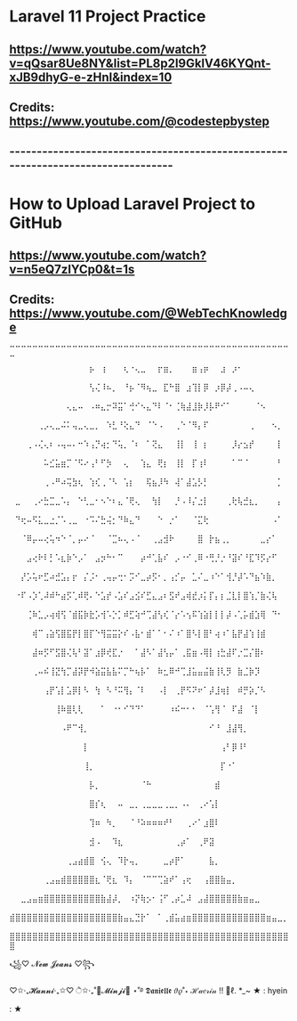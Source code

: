 # Laravel 11 Project Practice

## https://www.youtube.com/watch?v=qQsar8Ue8NY&list=PL8p2I9GklV46KYQnt-xJB9dhyG-e-zHnI&index=10

## Credits: https://www.youtube.com/@codestepbystep

## ---------------------------------------------------------------------------------

# How to Upload Laravel Project to GitHub

## https://www.youtube.com/watch?v=n5eQ7zIYCp0&t=1s

## Credits: https://www.youtube.com/@WebTechKnowledge

⠉⠉⠉⠉⠉⠉⠉⠉⠉⠉⠉⠉⠉⠉⠉⠉⠉⠉⠉⠉⠉⠉⠉⠉⠉⠉⠉⠉⠉⠉⠉⠉⠉⠉⠉⠉⠉⠉⠉⠉⠉⠉⠉⠉⠉⠉⠉⠉⠉⠉
⠀⠀⠀⠀⠀⠀⠀⠀⠀⠀⠀⠀⠀⠀⡦⠀⢰⠀⠀⠀⢆⠐⢄⣀⠀⠀⡖⣶⡀⠀⠀⠀⣶⢠⡶⠀⠀⣰⠀⡰⠂⠀⠀⠀⠀⠀⠀⠀⠀⠀
⠀⠀⠀⠀⠀⠀⠀⠀⠀⠀⠀⠀⠀⠀⢣⢌⠸⠦⡀⠀⠘⡦⠈⠻⢦⣀⠀⣏⠓⣿⠀⣰⢹⡇⡿⠀⡰⡿⡼⢀⠠⠤⢄⠀⠀⠀⠀⠀⠀⠀
⠀⠀⠀⠀⠀⠀⠀⠀⠀⠀⢄⣄⠤⠀⠠⠶⣄⡒⠽⣭⠁⢚⠊⠢⣄⠙⠇⠈⠂⢈⢷⣼⣸⡷⡸⡧⠟⠊⠁⠀⠀⠀⠀⠈⠢⠀⠀⠀⠀⠀
⠀⠀⠀⠀⠀⢀⡠⢄⣀⠬⠅⢤⣀⢄⣀⡀⠀⠱⣃⠘⢕⣄⠙⠀⠈⠑⠠⠀⠀⢀⠑⠈⠻⡄⠏⠀⠀⠀⠀⠀⠀⠀⢀⠀⠀⠀⠢⡀⠀⠀
⠀⠀⠀⢀⠠⢌⢄⠆⠠⢤⠤⠄⠒⠱⢠⡙⢴⡂⠙⢥⡀⠈⠆⠀⠁⢝⣄⠀⠀⢸⡇⠀⢸⠀⡆⠀⠀⠀⠀⡸⡔⣢⡞⠀⠀⠀⠀⡇⠀⠀
⠀⠀⠀⠀⠀⠀⠥⣊⣥⣶⡉⠈⠫⠔⢠⠃⠋⡳⠀⠀⢄⠀⠀⢱⣄⠀⢟⡆⠀⢸⡇⠀⡏⢰⠇⠀⠀⠀⠀⠁⠉⠈⠀⠀⠀⠀⠀⠃⠀⠀
⠀⠀⠀⠀⠀⠀⢀⠠⠛⠴⢭⣳⢆⠀⢱⢎⢀⠈⠣⠀⢡⡆⠀⠀⢯⣦⡸⠳⠀⢼⠁⣼⣡⡣⡃⠀⠀⠀⠀⠀⠀⠀⠀⠀⠀⠀⠀⡁⠀⠀
⠀⣀⠀⠀⢀⠔⣓⣉⣀⠡⡄⠀⠑⢃⣀⠂⠢⠑⠆⣄⠈⢟⢄⠀⠀⢳⡇⠀⠀⡘⠠⠸⡌⣐⡇⠀⠀⠀⢀⢗⢧⣚⣆⡀⠀⠀⠀⡄⠀⠀
⠀⠙⢖⠤⠫⣅⣀⣐⡈⠡⢀⣀⠀⠐⠩⠌⣓⢬⡂⠙⠷⣄⠙⠀⠀⠀⠑⠀⡐⠁⠀⠀⠈⣍⢗⠀⠀⠀⠀⠀⠀⠀⠀⠀⠀⠀⠠⠁⠀⠀
⠀⠀⠈⠿⡤⠤⢔⢥⠲⠑⠈⡀⡤⠔⠈⠀⠀⠈⣉⠦⢄⠠⠈⠀⠀⢀⣠⣺⠗⠀⠀⠀⠀⣿⠀⡗⣦⢀⡀⠀⠀⠀⠀⠀⣀⡔⠁⠀⠀⠀
⠀⠀⠀⣠⢔⠗⠇⡃⠡⣆⡷⠑⡠⠁⠀⣠⡲⠓⠂⠉⠀⠀⠀⡴⠚⢁⣧⠎⠀⡠⠐⠊⢀⠿⠐⢛⡘⡐⠘⣽⠎⠘⣏⠹⡫⡔⠋⠀⠀⠀
⠀⠀⡜⡡⢥⠖⣋⠴⣚⣡⡄⡖⠀⡌⡨⠂⢀⢤⡤⢒⠂⡩⠊⣀⡴⡫⠂⡀⢠⡊⡤⠀⣁⠌⣀⠰⠑⠁⢺⡘⡼⠡⠙⣦⠱⣷⡀⠀⠀⠀
⠀⠐⠏⠠⡱⢁⠼⠾⠓⣴⡫⢁⠾⢟⠄⠑⣡⡞⠠⣡⠎⣠⣪⠎⣋⣄⣠⠆⣫⠞⣠⢾⣞⡰⡅⡏⡄⡆⣈⣇⡇⣿⢱⡈⣷⢌⢧⠀⠀⠀
⠀⠀⠀⢈⠷⣁⡠⢴⢾⢫⠈⣾⣯⡷⣗⡡⢺⠡⡑⡁⠾⣋⢵⠚⢉⣼⢣⢎⠈⡔⠡⢢⠯⢱⣵⡇⡇⡇⡼⠠⢁⡥⣾⣱⢿⠀⠙⠂⠀⠀
⠀⠀⠀⠀⢾⠉⢠⣵⢫⣿⣯⡟⡇⣿⡏⠑⢻⣭⣭⡕⠎⠠⣧⠂⣾⠁⠁⠂⠌⠰⠁⣿⠣⡇⣿⠃⢴⠰⠁⣧⡟⣼⢱⢸⣾⠀⠀⠀⠀⠀
⠀⠀⠀⠀⣼⠶⡫⠋⣫⣿⢌⢧⠃⣽⠁⣰⡿⢞⣏⡐⠀⠀⠁⣼⠣⠁⣼⢣⡤⠁⢀⣯⣶⠠⢿⡇⢰⣓⣼⠏⡐⣉⡌⣿⠆⠀⠀⠀⠀⠀
⠀⠀⠀⠀⢀⠤⠮⢸⣝⢳⡉⣼⡽⡟⠺⣵⣭⣧⣧⠍⡉⠓⢦⡧⠁⠀⠷⣂⠿⠚⢉⣸⣥⣤⣬⣷⢸⢇⡻⠀⣷⣈⡷⡹⠀⠀⠀⠀⠀⠀
⠀⠀⠀⠀⠀⠀⢠⡟⢡⡇⣡⡿⡇⠣⠀⢳⠀⠣⠘⠭⢻⡄⠈⠇⠀⠀⠠⡇⠀⢀⡟⠫⠝⠖⠁⡼⣸⢶⡇⠀⠾⡛⡵⡈⠣⠀⠀⠀⠀⠀
⠀⠀⠀⠀⠀⠀⠀⠀⢸⠷⣿⢇⢇⠀⠀⠀⠁⠀⠐⠂⠊⠙⠙⠁⠀⠀⠀⠀⠰⠮⠒⠂⠂⠀⠈⢡⢻⠈⠀⠏⣼⠀⠈⡇⠀⠀⠀⠀⠀⠀
⠀⠀⠀⠀⠀⠀⠀⠀⠀⠠⠟⠉⢺⡀⠀⠀⠀⠀⠀⠀⠀⠀⠀⠀⠀⠀⠀⠀⠀⠀⠀⠀⠀⠀⠀⠊⠘⠀⣸⣼⢻⡀⠀⠀⠀⠀⠀⠀⠀⠀
⠀⠀⠀⠀⠀⠀⠀⠀⠀⠀⠀⠀⠀⡇⠀⠀⠀⠀⠀⠀⠀⠀⠀⠀⠀⠀⠀⠀⠀⠀⠀⠀⠀⠀⠀⠀⠀⢠⠃⡿⠸⠃⠀⠀⠀⠀⠀⠀⠀⠀
⠀⠀⠀⠀⠀⠀⠀⠀⠀⠀⠀⠀⠀⢸⡀⠀⠀⠀⠀⠀⠀⠀⠀⠀⠀⠀⠀⠀⠀⠀⠀⠀⠀⠀⠀⠀⠀⡏⠐⠁⠀⠀⠀⠀⠀⠀⠀⠀⠀⠀
⠀⠀⠀⠀⠀⠀⠀⠀⠀⠀⠀⠀⠀⠀⡧⡀⠀⠀⠀⠀⠀⠀⠀⠈⠓⠀⠀⠀⠀⠀⠀⠀⠀⠀⠀⠀⣾⠀⠀⠀⠀⠀⠀⠀⠀⠀⠀⠀⠀⠀
⠀⠀⠀⠀⠀⠀⠀⠀⠀⠀⠀⠀⠀⠀⣿⡎⢆⠀⠀⠤⠀⣀⡀⢀⣀⣀⣀⢀⣀⡀⠠⠄⠀⢀⠔⢡⡇⠀⠀⠀⠀⠀⠀⠀⠀⠀⠀⠀⠀⠀
⠀⠀⠀⠀⠀⠀⠀⠀⠀⠀⠀⠀⠀⠀⢹⠶⠀⠳⡀⠀⠀⠈⠘⠵⠶⠶⠶⠞⠃⠀⠀⢀⠔⠁⣰⣿⠇⠀⠀⠀⠀⠀⠀⠀⠀⠀⠀⠀⠀⠀
⠀⠀⠀⠀⠀⠀⠀⠀⠀⠀⠀⠀⠀⠀⣺⠠⠀⠀⠹⣆⠀⠀⠀⠀⠀⠀⠀⠀⠀⢀⡴⠁⠀⢀⠟⣽⠀⠀⠀⠀⠀⠀⠀⠀⠀⠀⠀⠀⠀⠀
⠀⠀⠀⠀⠀⠀⠀⠀⠀⠀⢀⣠⣴⣾⣿⠀⢪⢄⠀⠹⡗⢤⡀⠀⠀⠀⠀⣀⡴⡟⠁⠀⠀⠀⠀⣧⡀⠀⠀⠀⠀⠀⠀⠀⠀⠀⠀⠀⠀⠀
⠀⠀⠀⠀⠀⠀⢀⣠⣤⣾⣿⣿⣿⣿⣿⣆⠈⢟⣆⠀⠹⡄⠀⠈⠉⠉⢉⣵⠞⠁⢠⢖⠀⠀⢠⣿⣿⣷⣤⡀⠀⠀⠀⠀⠀⠀⠀⠀⠀⠀
⠀⠀⣀⣠⣤⣶⣿⣿⣿⣿⣿⣿⣿⣿⣿⣿⣷⣼⡼⡀⠀⠰⡝⢷⡢⠂⢨⠋⢀⡴⣁⠼⠀⣠⣼⣿⣿⣿⣿⣿⣷⣶⣤⣀⠀⠀⠀⠀⠀⠀
⣾⣿⣿⣿⣿⣿⣿⣿⣿⣿⣿⣿⣿⣿⣿⣿⣿⣿⣿⣷⣤⣄⣙⡗⠁⠀⠁⢀⣾⣥⣴⣶⣿⣿⣿⣿⣿⣿⣿⣿⣿⣿⣿⣿⣿⣶⣤⣀⡀⠀
⣿⣿⣿⣿⣿⣿⣿⣿⣿⣿⣿⣿⣿⣿⣿⣿⣿⣿⣿⣿⣿⣿⣿⣿⣿⣿⣿⣿⣿⣿⣿⣿⣿⣿⣿⣿⣿⣿⣿⣿⣿⣿⣿⣿⣿⣿⣿⣿⣿⣿


꧁♡ 𝓝𝓮𝔀 𝓙𝓮𝓪𝓷𝓼 ♡꧂

♡✩‧₊𝓗𝓪𝓷𝓷𝓲‧₊✩♡
ੈ✩‧₊˚🐻𝓜𝓲𝓷𝓳𝓲🐻
⋆˚࿔ 𝕯𝖆𝖓𝖎𝖊𝖑𝖑𝖊 𝜗𝜚˚⋆
ℋ𝒶𝑒𝓇𝒾𝓃 !! 🦢ℓ. *_~
★ : hyein : ★
